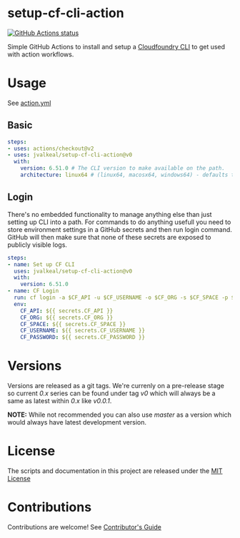 # setup-cf-cli-action

<p align="left">
  <a href="https://github.com/jvalkeal/setup-cf-cli-action"><img alt="GitHub Actions status" src="https://github.com/jvalkeal/setup-cf-cli-action/workflows/Main%20workflow/badge.svg"></a>
</p>

Simple GitHub Actions to install and setup a [Cloudfoundry CLI](https://github.com/cloudfoundry/cli)
to get used with action workflows.

# Usage

See [action.yml](action.yml)

## Basic
```yaml
steps:
- uses: actions/checkout@v2
- uses: jvalkeal/setup-cf-cli-action@v0
  with:
    version: 6.51.0 # The CLI version to make available on the path.
    architecture: linux64 # (linux64, macosx64, windows64) - defaults to linux64
```

## Login
There's no embedded functionality to manage anything else than just
setting up CLI into a path. For commands to do anything usefull you
need to store environment settings in a GitHub secrets and
then run login command. GitHub will then make sure that none of these
secrets are exposed to publicly visible logs.

```yaml
steps:
- name: Set up CF CLI
  uses: jvalkeal/setup-cf-cli-action@v0
  with:
    version: 6.51.0
- name: CF Login
  run: cf login -a $CF_API -u $CF_USERNAME -o $CF_ORG -s $CF_SPACE -p $CF_PASSWORD
  env:
    CF_API: ${{ secrets.CF_API }}
    CF_ORG: ${{ secrets.CF_ORG }}
    CF_SPACE: ${{ secrets.CF_SPACE }}
    CF_USERNAME: ${{ secrets.CF_USERNAME }}
    CF_PASSWORD: ${{ secrets.CF_PASSWORD }}
```

# Versions

Versions are released as a git tags. We're currenly on a pre-release stage so
current _0.x_ series can be found under tag _v0_ which will always be a same
as latest within _0.x_ like _v0.0.1_.

**NOTE:** While not recommended you can also use _master_ as a version which
would always have latest development version.

# License

The scripts and documentation in this project are released under the [MIT License](LICENSE)

# Contributions

Contributions are welcome!  See [Contributor's Guide](docs/contributors.md)
